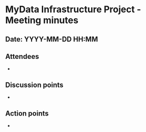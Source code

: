 # MyData Infrastructure Project - Meeting minutes

## Date: YYYY-MM-DD HH:MM

## Attendees

- 

## Discussion points

- 

## Action points

- 
